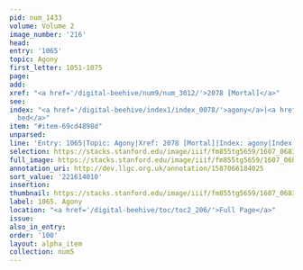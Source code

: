 ```yaml
---
pid: num_1433
volume: Volume 2
image_number: '216'
head:
entry: '1065'
topic: Agony
first_letter: 1051-1075
page:
add:
xref: "<a href='/digital-beehive/num9/num_3012/'>2078 [Mortal]</a>"
see:
index: "<a href='/digital-beehive/index1/index_0078/'>agony</a>|<a href='/digital-beehive/index1/index_1179/'>dying
  bed</a>"
item: "#item-69cd4898d"
unparsed:
line: 'Entry: 1065|Topic: Agony|Xref: 2078 [Mortal]|Index: agony|Index: dying bed|#item-69cd4898d'
selection: https://stacks.stanford.edu/image/iiif/fm855tg5659/1607_0683/902,4010,2776,1046/full/0/default.jpg
full_image: https://stacks.stanford.edu/image/iiif/fm855tg5659/1607_0683/full/full/0/default.jpg
annotation_uri: http://dev.llgc.org.uk/annotation/1587066184025
sort_value: '221614010'
insertion:
thumbnail: https://stacks.stanford.edu/image/iiif/fm855tg5659/1607_0683/902,4010,600,180/250,/0/default.jpg
label: 1065. Agony
location: "<a href='/digital-beehive/toc/toc2_206/'>Full Page</a>"
issue:
also_in_entry:
order: '100'
layout: alpha_item
collection: num5
---
```

